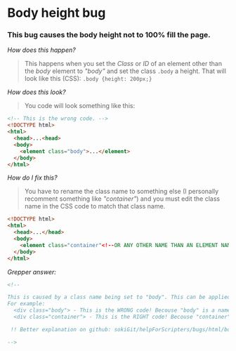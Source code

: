 # Body height bug

### This bug causes the body height not to 100% fill the page.

*How does this happen?*
> This happens when you set the *Class* or *ID* of an element other than the *body* element to *"body"* and set the class `.body` a height. That will look like this (CSS): `.body {height: 200px;}`

*How does this look?*
> You code will look something like this:
```html
<!-- This is the wrong code. -->
<!DOCTYPE html>
<html>
  <head>...<head>
  <body>
    <element class="body">...</element>
  </body>
</html>
```

*How do I fix this?*
> You have to rename the class name to something else (I personally recomment something like *"container"*) and you must edit the class name in the CSS code to match that class name.
```html
<!DOCTYPE html>
<html>
  <head>...</head>
  <body>
    <element class="container"<!--OR ANY OTHER NAME THAN AN ELEMENT NAME--> >...</element>
  </body>
</html>
```

*Grepper answer:*
```html
<!--

This is caused by a class name being set to "body". This can be applied to any other element!
For example:
  <div class="body"> - This is the WRONG code! Becouse "body" is a name of an element.
  <div class="container"> - This is the RIGHT code! Becouse "container" is not a name of an element.

 !! Better explanation on github: sokiGit/helpForScripters/bugs/html/body-height.md

-->
```
